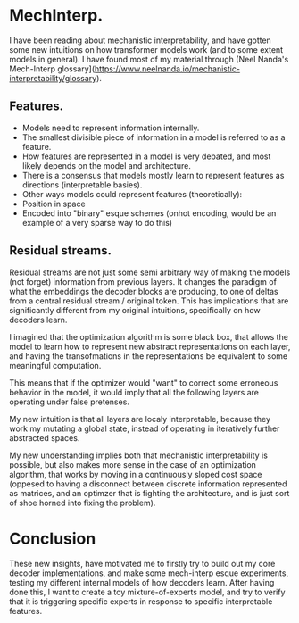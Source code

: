 # MechInterp.
I have been reading about mechanistic interpretability, and have gotten some new intuitions on how transformer models work (and to some extent models in general).
I have found most of my material through (Neel Nanda's Mech-Interp glossary](https://www.neelnanda.io/mechanistic-interpretability/glossary).

## Features.
- Models need to represent information internally.
- The smallest divisible piece of information in a model is referred to as a feature.
- How features are represented in a model is very debated, and most likely depends on the model and architecture.
- There is a consensus that models mostly learn to represent features as directions (interpretable basies).
- Other ways models could represent features (theoretically):
- Position in space
- Encoded into "binary" esque schemes (onhot encoding, would be an example of a very sparse way to do this)

## Residual streams.
Residual streams are not just some semi arbitrary way of making the models (not forget) information from previous layers.
It changes the paradigm of what the embeddings the decoder blocks are producing, to one of deltas from a central residual stream / original token.
This has implications that are significantly different from my original intuitions, specifically on how decoders learn.

I imagined that the optimization algorithm is some black box, that allows the model to learn how to represent new abstract representations on each layer, and having the transofmations in the representations be equivalent to some meaningful computation.

This means that if the optimizer would "want" to correct some erroneous behavior in the model, it would imply that all the following layers are operating under false pretenses.

My new intuition is that all layers are localy interpretable, because they work my mutating a global state, instead of operating in iteratively further abstracted spaces.

My new understanding implies both that mechanistic interpretability is possible, but also makes more sense in the case of an optimization algorithm, that works by moving in a continuously sloped cost space
(oppesed to having a disconnect between discrete information represented as matrices, and an optimzer that is fighting the architecture, and is just sort of shoe horned into fixing the problem).

# Conclusion
These new insights, have motivated me to firstly try to build out my core decoder implementations,
and make some mech-interp esque experiments, testing my different internal models of how decoders learn.
After having done this, I want to create a toy mixture-of-experts model, and try to verify that it is triggering specific experts in response to specific interpretable features.
